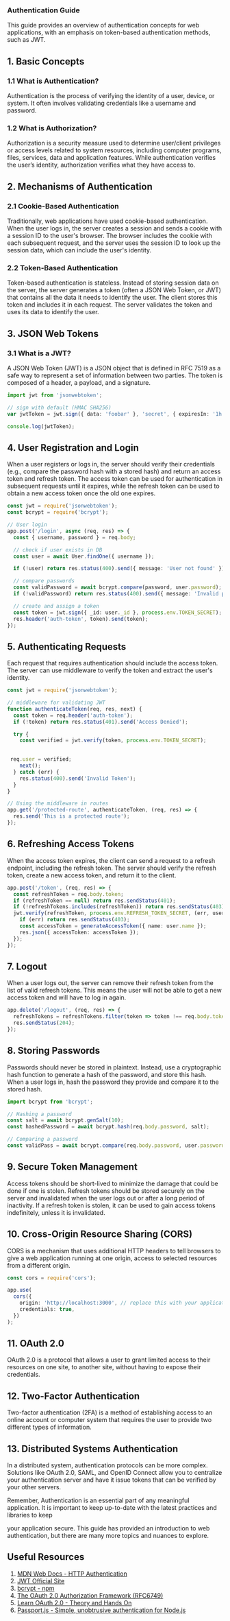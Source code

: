 ### **Authentication Guide**

This guide provides an overview of authentication concepts for web applications, with an emphasis on token-based authentication methods, such as JWT. 

## **1. Basic Concepts**

### 1.1 What is Authentication?
Authentication is the process of verifying the identity of a user, device, or system. It often involves validating credentials like a username and password. 

### 1.2 What is Authorization?
Authorization is a security measure used to determine user/client privileges or access levels related to system resources, including computer programs, files, services, data and application features. While authentication verifies the user’s identity, authorization verifies what they have access to.

## **2. Mechanisms of Authentication**

### 2.1 Cookie-Based Authentication
Traditionally, web applications have used cookie-based authentication. When the user logs in, the server creates a session and sends a cookie with a session ID to the user's browser. The browser includes the cookie with each subsequent request, and the server uses the session ID to look up the session data, which can include the user's identity.

### 2.2 Token-Based Authentication
Token-based authentication is stateless. Instead of storing session data on the server, the server generates a token (often a JSON Web Token, or JWT) that contains all the data it needs to identify the user. The client stores this token and includes it in each request. The server validates the token and uses its data to identify the user.

## **3. JSON Web Tokens**

### 3.1 What is a JWT?
A JSON Web Token (JWT) is a JSON object that is defined in RFC 7519 as a safe way to represent a set of information between two parties. The token is composed of a header, a payload, and a signature. 

```typescript
import jwt from 'jsonwebtoken';

// sign with default (HMAC SHA256)
var jwtToken = jwt.sign({ data: 'foobar' }, 'secret', { expiresIn: '1h' });

console.log(jwtToken);
```

## **4. User Registration and Login**

When a user registers or logs in, the server should verify their credentials (e.g., compare the password hash with a stored hash) and return an access token and refresh token. The access token can be used for authentication in subsequent requests until it expires, while the refresh token can be used to obtain a new access token once the old one expires. 

```typescript
const jwt = require('jsonwebtoken');
const bcrypt = require('bcrypt');

// User login
app.post('/login', async (req, res) => {
  const { username, password } = req.body;

  // check if user exists in DB
  const user = await User.findOne({ username });

  if (!user) return res.status(400).send({ message: 'User not found' });

  // compare passwords
  const validPassword = await bcrypt.compare(password, user.password);
  if (!validPassword) return res.status(400).send({ message: 'Invalid password' });

  // create and assign a token
  const token = jwt.sign({ _id: user._id }, process.env.TOKEN_SECRET);
  res.header('auth-token', token).send(token);
});
```

## **5. Authenticating Requests**

Each request that requires authentication should include the access token. The server can use middleware to verify the token and extract the user's identity.

```typescript
const jwt = require('jsonwebtoken');

// middleware for validating JWT
function authenticateToken(req, res, next) {
  const token = req.header('auth-token');
  if (!token) return res.status(401).send('Access Denied');

  try {
    const verified = jwt.verify(token, process.env.TOKEN_SECRET);
   

 req.user = verified;
    next();
  } catch (err) {
    res.status(400).send('Invalid Token');
  }
}

// Using the middleware in routes
app.get('/protected-route', authenticateToken, (req, res) => {
  res.send('This is a protected route');
});
```

## **6. Refreshing Access Tokens**

When the access token expires, the client can send a request to a refresh endpoint, including the refresh token. The server should verify the refresh token, create a new access token, and return it to the client.

```typescript
app.post('/token', (req, res) => {
  const refreshToken = req.body.token;
  if (refreshToken == null) return res.sendStatus(401);
  if (!refreshTokens.includes(refreshToken)) return res.sendStatus(403);
  jwt.verify(refreshToken, process.env.REFRESH_TOKEN_SECRET, (err, user) => {
    if (err) return res.sendStatus(403);
    const accessToken = generateAccessToken({ name: user.name });
    res.json({ accessToken: accessToken });
  });
});
```

## **7. Logout**

When a user logs out, the server can remove their refresh token from the list of valid refresh tokens. This means the user will not be able to get a new access token and will have to log in again.

```typescript
app.delete('/logout', (req, res) => {
  refreshTokens = refreshTokens.filter(token => token !== req.body.token);
  res.sendStatus(204);
});
```

## **8. Storing Passwords**

Passwords should never be stored in plaintext. Instead, use a cryptographic hash function to generate a hash of the password, and store this hash. When a user logs in, hash the password they provide and compare it to the stored hash.

```typescript
import bcrypt from 'bcrypt';

// Hashing a password
const salt = await bcrypt.genSalt(10);
const hashedPassword = await bcrypt.hash(req.body.password, salt);

// Comparing a password
const validPass = await bcrypt.compare(req.body.password, user.password);
```

## **9. Secure Token Management**

Access tokens should be short-lived to minimize the damage that could be done if one is stolen. Refresh tokens should be stored securely on the server and invalidated when the user logs out or after a long period of inactivity. If a refresh token is stolen, it can be used to gain access tokens indefinitely, unless it is invalidated.

## **10. Cross-Origin Resource Sharing (CORS)**

CORS is a mechanism that uses additional HTTP headers to tell browsers to give a web application running at one origin, access to selected resources from a different origin.

```typescript
const cors = require('cors');

app.use(
  cors({
    origin: 'http://localhost:3000', // replace this with your application's domain
    credentials: true,
  })
);
```

## **11. OAuth 2.0**

OAuth 2.0 is a protocol that allows a user to grant limited access to their resources on one site, to another site, without having to expose their credentials.

## **12. Two-Factor Authentication**

Two-factor authentication (2FA) is a method of establishing access to an online account or computer system that requires the user to provide two different types of information.

## **13. Distributed Systems Authentication**

In a distributed system, authentication protocols can be more complex. Solutions like OAuth 2.0, SAML, and OpenID Connect allow you to centralize your authentication server and have it issue tokens that can be verified by your other servers. 

Remember, Authentication is an essential part of any meaningful application. It is important to keep up-to-date with the latest practices and libraries to keep

 your application secure. This guide has provided an introduction to web authentication, but there are many more topics and nuances to explore. 

## **Useful Resources**

1. [MDN Web Docs - HTTP Authentication](https://developer.mozilla.org/en-US/docs/Web/HTTP/Authentication)
2. [JWT Official Site](https://jwt.io/)
3. [bcrypt - npm](https://www.npmjs.com/package/bcrypt)
4. [The OAuth 2.0 Authorization Framework (RFC6749)](https://datatracker.ietf.org/doc/html/rfc6749)
5. [Learn OAuth 2.0 - Theory and Hands On](https://www.youtube.com/watch?v=996OiexHze0)
6. [Passport.js - Simple, unobtrusive authentication for Node.js](http://www.passportjs.org/)